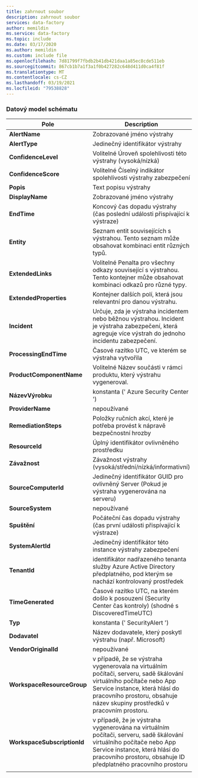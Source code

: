 ```yaml
---
title: zahrnout soubor
description: zahrnout soubor
services: data-factory
author: memildin
ms.service: data-factory
ms.topic: include
ms.date: 03/17/2020
ms.author: memildin
ms.custom: include file
ms.openlocfilehash: 7d81799f7fbdb2b41db421daa1a85ec8cde511eb
ms.sourcegitcommit: 867cb1b7a1f3a1f0b427282c648d411d0ca4f81f
ms.translationtype: MT
ms.contentlocale: cs-CZ
ms.lasthandoff: 03/19/2021
ms.locfileid: "79538828"
---
```

### <a name="the-data-model-of-the-schema"></a>Datový model schématu

|Pole|Description|
|----|----|
|**AlertName**|Zobrazované jméno výstrahy|
|**AlertType**|Jedinečný identifikátor výstrahy|
|**ConfidenceLevel**|Volitelné Úroveň spolehlivosti této výstrahy (vysoká/nízká)|
|**ConfidenceScore**|Volitelné Číselný indikátor spolehlivosti výstrahy zabezpečení|
|**Popis**|Text popisu výstrahy|
|**DisplayName**|Zobrazované jméno výstrahy|
|**EndTime**|Koncový čas dopadu výstrahy (čas poslední události přispívající k výstraze)|
|**Entity**|Seznam entit souvisejících s výstrahou. Tento seznam může obsahovat kombinaci entit různých typů.|
|**ExtendedLinks**|Volitelné Penalta pro všechny odkazy související s výstrahou. Tento kontejner může obsahovat kombinaci odkazů pro různé typy.|
|**ExtendedProperties**|Kontejner dalších polí, která jsou relevantní pro danou výstrahu.|
|**Incident**|Určuje, zda je výstraha incidentem nebo běžnou výstrahou. Incident je výstraha zabezpečení, která agreguje více výstrah do jednoho incidentu zabezpečení.|
|**ProcessingEndTime**|Časové razítko UTC, ve kterém se výstraha vytvořila|
|**ProductComponentName**|Volitelné Název součásti v rámci produktu, který výstrahu vygeneroval.|
|**NázevVýrobku**|konstanta (' Azure Security Center ')|
|**ProviderName**|nepoužívané|
|**RemediationSteps**|Položky ručních akcí, které je potřeba provést k nápravě bezpečnostní hrozby|
|**ResourceId**|Úplný identifikátor ovlivněného prostředku|
|**Závažnost**|Závažnost výstrahy (vysoká/střední/nízká/informativní)|
|**SourceComputerId**|Jedinečný identifikátor GUID pro ovlivněný Server (Pokud je výstraha vygenerována na serveru)|
|**SourceSystem**|nepoužívané|
|**Spuštění**|Počáteční čas dopadu výstrahy (čas první události přispívající k výstraze)|
|**SystemAlertId**|Jedinečný identifikátor této instance výstrahy zabezpečení|
|**TenantId**|identifikátor nadřazeného tenanta služby Azure Active Directory předplatného, pod kterým se nachází kontrolovaný prostředek|
|**TimeGenerated**|Časové razítko UTC, na kterém došlo k posouzení (Security Center čas kontroly) (shodné s DiscoveredTimeUTC)|
|**Typ**|konstanta (' SecurityAlert ')|
|**Dodavatel**|Název dodavatele, který poskytl výstrahu (např. Microsoft)|
|**VendorOriginalId**|nepoužívané|
|**WorkspaceResourceGroup**|v případě, že se výstraha vygenerovala na virtuálním počítači, serveru, sadě škálování virtuálního počítače nebo App Service instance, která hlásí do pracovního prostoru, obsahuje název skupiny prostředků v pracovním prostoru.|
|**WorkspaceSubscriptionId**|v případě, že je výstraha vygenerována na virtuálním počítači, serveru, sadě škálování virtuálního počítače nebo App Service instance, která hlásí do pracovního prostoru, obsahuje ID předplatného pracovního prostoru|
|||
